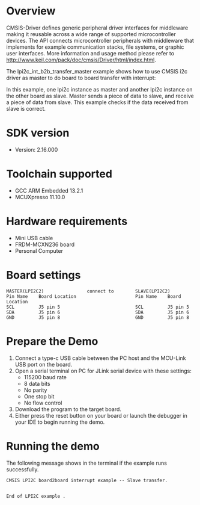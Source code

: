 Overview
========
CMSIS-Driver defines generic peripheral driver interfaces for middleware making it reusable across a wide 
range of supported microcontroller devices. The API connects microcontroller peripherals with middleware 
that implements for example communication stacks, file systems, or graphic user interfaces. 
More information and usage method please refer to http://www.keil.com/pack/doc/cmsis/Driver/html/index.html.

The lpi2c_int_b2b_transfer_master example shows how to use CMSIS i2c driver as master to do board to board transfer 
with interrupt:

In this example, one lpi2c instance as master and another lpi2c instance on the other board as slave. Master sends a 
piece of data to slave, and receive a piece of data from slave. This example checks if the data received from 
slave is correct.

SDK version
===========
- Version: 2.16.000

Toolchain supported
===================
- GCC ARM Embedded  13.2.1
- MCUXpresso  11.10.0

Hardware requirements
=====================
- Mini USB cable
- FRDM-MCXN236 board
- Personal Computer

Board settings
==============
~~~~~~~~~~~~~~~~~~~~~~~~~~~~~~~~~~~~~~~~~~~~~~~~~~~~~~~~~~~~~~~~~~~~~~~~~~
MASTER(LPI2C2)                connect to        SLAVE(LPI2C2)
Pin Name    Board Location                      Pin Name    Board Location
SCL         J5 pin 5                            SCL         J5 pin 5
SDA         J5 pin 6                            SDA         J5 pin 6
GND         J5 pin 8                            GND         J5 pin 8
~~~~~~~~~~~~~~~~~~~~~~~~~~~~~~~~~~~~~~~~~~~~~~~~~~~~~~~~~~~~~~~~~~~~~~~~~~

Prepare the Demo
================
1. Connect a type-c USB cable between the PC host and the MCU-Link USB port on the board.
2. Open a serial terminal on PC for JLink serial device with these settings:
   - 115200 baud rate
   - 8 data bits
   - No parity
   - One stop bit
   - No flow control
3. Download the program to the target board.
4. Either press the reset button on your board or launch the debugger in your IDE to begin running
   the demo.

Running the demo
================
The following message shows in the terminal if the example runs successfully.
~~~~~~~~~~~~~~~~~~~~~~~~~~~~~~~~~~~~~~~~~~~~~~~~~~~~~~
CMSIS LPI2C board2board interrupt example -- Slave transfer.


End of LPI2C example .
~~~~~~~~~~~~~~~~~~~~~~~~~~~~~~~~~~~~~~~~~~~~~~~~~~~~~~
